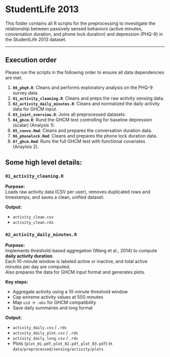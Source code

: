 # StudentLife 2013

This folder contains all R scripts for the preprocessing to investigate the relationship between passively sensed behaviors (active minutes, conversation duration, and phone lock duration) and depression (PHQ-9) in the StudentLife 2013 dataset.

---

## Execution order

Please run the scripts in the following order to ensure all data dependencies are met.

1.  **`00_phq9.R`**: Cleans and performs exploratory analysis on the PHQ-9 survey data.
2.  **`01_activity_cleaning.R`**: Cleans and preps the raw activity sensing data.
3.  **`02_activity_daily_minutes.R`**: Cleans and normalized the daily activity data for GHCM input.
4.  **`03_joint_overview.R`**: Joins all preprocessed datasets. 
5.  **`04_ghcm.R`**: Rund the GHCM test controlling for baseline depression (scalar) (Analysis 1).
6.  **`05_convo.Rmd`**: Cleans and prepares the conversation duration data.
7.  **`06_phonelock.Rmd`**: Cleans and prepares the phone lock duration data.
7.  **`07_ghcm.Rmd`**: Runs the full GHCM test with functional covariates (Anaylsis 2). 


## Some high level details: 

### `01_activity_cleaning.R`

**Purpose:**  
Loads raw activity data (CSV per user), removes duplicated rows and timestamps, and saves a clean, unified dataset.

**Output:**  
- `activity_clean.csv`  
- `activity_clean.rds`  

### `02_activity_daily_minutes.R`

**Purpose:**  
Implements threshold-based aggregation (Wang et al., 2014) to compute **daily activity duration**.  
Each 10-minute window is labeled active or inactive, and total active minutes per day are computed.  
Also prepares the data for GHCM input format and generates plots.

**Key steps:**  
- Aggregate activity using a 10-minute threshold window  
- Cap extreme activity values at 500 minutes  
- Map `uid` → `.obs` for GHCM compatibility  
- Save daily summaries and long format

**Output:**  
- `activity_daily.csv` / `.rds`  
- `activity_daily_plot.csv` / `.rds`  
- `activity_daily_long.csv` / `.rds`  
- Plots (`plot_01.pdf`, `plot_02.pdf`, `plot_03.pdf`) in `data/preprocessed/sensing/activity/plots`
